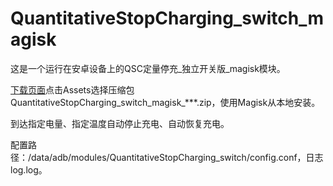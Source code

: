 # QuantitativeStopCharging_switch_magisk
这是一个运行在安卓设备上的QSC定量停充_独立开关版_magisk模块。

[下载页面](https://github.com/410154425/QuantitativeStopCharging_switch_magisk/releases)点击Assets选择压缩包QuantitativeStopCharging_switch_magisk_***.zip，使用Magisk从本地安装。

到达指定电量、指定温度自动停止充电、自动恢复充电。

配置路径：/data/adb/modules/QuantitativeStopCharging_switch/config.conf，日志log.log。
